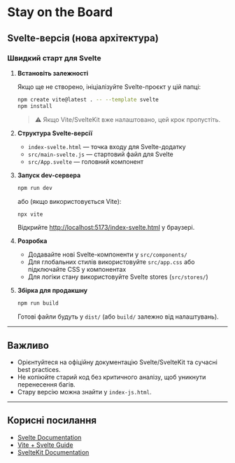 # Stay on the Board

## Svelte-версія (нова архітектура)

### Швидкий старт для Svelte

1. **Встановіть залежності**

   Якщо ще не створено, ініціалізуйте Svelte-проєкт у цій папці:
   ```bash
   npm create vite@latest . -- --template svelte
   npm install
   ```
   > ⚠️ Якщо Vite/SvelteKit вже налаштовано, цей крок пропустіть.

2. **Структура Svelte-версії**
   - `index-svelte.html` — точка входу для Svelte-додатку
   - `src/main-svelte.js` — стартовий файл для Svelte
   - `src/App.svelte` — головний компонент

3. **Запуск dev-сервера**
   ```bash
   npm run dev
   ```
   або (якщо використовується Vite):
   ```bash
   npx vite
   ```
   Відкрийте [http://localhost:5173/index-svelte.html](http://localhost:5173/index-svelte.html) у браузері.

4. **Розробка**
   - Додавайте нові Svelte-компоненти у `src/components/`
   - Для глобальних стилів використовуйте `src/app.css` або підключайте CSS у компонентах
   - Для логіки стану використовуйте Svelte stores (`src/stores/`)

5. **Збірка для продакшну**
   ```bash
   npm run build
   ```
   Готові файли будуть у `dist/` (або `build/` залежно від налаштувань).

---

## Важливо
- Орієнтуйтеся на офіційну документацію Svelte/SvelteKit та сучасні best practices.
- Не копіюйте старий код без критичного аналізу, щоб уникнути перенесення багів.
- Стару версію можна знайти у `index-js.html`.

---

## Корисні посилання
- [Svelte Documentation](https://svelte.dev/docs)
- [Vite + Svelte Guide](https://vitejs.dev/guide/)
- [SvelteKit Documentation](https://kit.svelte.dev/docs) 